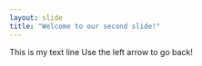 ```yaml
---
layout: slide
title: "Welcome to our second slide!"
---
```

This is my text line
Use the left arrow to go back!
